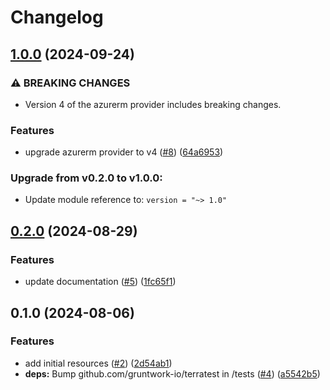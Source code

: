 # Changelog

## [1.0.0](https://github.com/CloudNationHQ/terraform-azure-nw/compare/v0.2.0...v1.0.0) (2024-09-24)


### ⚠ BREAKING CHANGES

* Version 4 of the azurerm provider includes breaking changes.

### Features

* upgrade azurerm provider to v4 ([#8](https://github.com/CloudNationHQ/terraform-azure-nw/issues/8)) ([64a6953](https://github.com/CloudNationHQ/terraform-azure-nw/commit/64a6953c4683308542458fbcce4e769e23aa77a5))

### Upgrade from v0.2.0 to v1.0.0:

- Update module reference to: `version = "~> 1.0"`

## [0.2.0](https://github.com/CloudNationHQ/terraform-azure-nw/compare/v0.1.0...v0.2.0) (2024-08-29)


### Features

* update documentation ([#5](https://github.com/CloudNationHQ/terraform-azure-nw/issues/5)) ([1fc65f1](https://github.com/CloudNationHQ/terraform-azure-nw/commit/1fc65f1fe2e8c41143efe4926a5ae1a9dd95c539))

## 0.1.0 (2024-08-06)


### Features

* add initial resources ([#2](https://github.com/CloudNationHQ/terraform-azure-nw/issues/2)) ([2d54ab1](https://github.com/CloudNationHQ/terraform-azure-nw/commit/2d54ab17060e9e198cf74970e9297b13996c3906))
* **deps:** Bump github.com/gruntwork-io/terratest in /tests ([#4](https://github.com/CloudNationHQ/terraform-azure-nw/issues/4)) ([a5542b5](https://github.com/CloudNationHQ/terraform-azure-nw/commit/a5542b58fe8cc8e4cf47c8d9e877a042f310b605))
